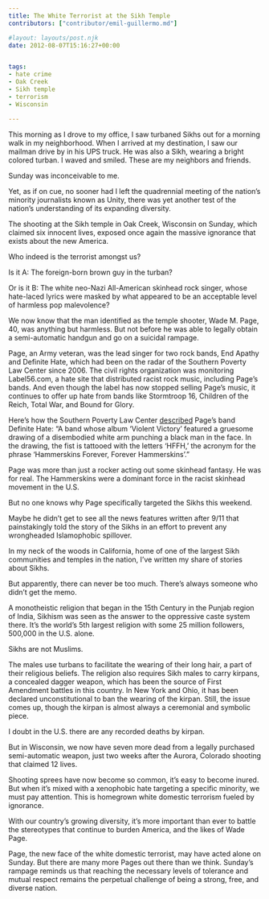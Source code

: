 ```yaml
---
title: The White Terrorist at the Sikh Temple
contributors: ["contributor/emil-guillermo.md"]

#layout: layouts/post.njk
date: 2012-08-07T15:16:27+00:00


tags:
- hate crime
- Oak Creek
- Sikh temple
- terrorism
- Wisconsin

---
```


This morning as I drove to my office, I saw turbaned Sikhs out for a morning walk in my neighborhood. When I arrived at my destination, I saw our mailman drive by in his UPS truck.  He was also a Sikh, wearing a bright colored turban. I waved and smiled. These are my neighbors and friends.

Sunday was inconceivable to me.

Yet, as if on cue, no sooner had I left the quadrennial meeting of the nation’s minority journalists known as Unity, there was yet another test of the nation’s understanding of its expanding diversity.

The shooting at the Sikh temple in Oak Creek, Wisconsin on Sunday, which claimed six innocent lives, exposed once again the massive ignorance that exists about the new America.

Who indeed is the terrorist amongst us?

Is it A: The foreign-born brown guy in the turban?

Or is it B: The white neo-Nazi All-American skinhead rock singer, whose hate-laced lyrics were masked by what appeared to be an acceptable level of harmless pop malevolence?

We now know that the man identified as the temple shooter, Wade M. Page, 40, was anything but harmless. But not before he was able to legally obtain a semi-automatic handgun and go on a suicidal rampage.

Page, an Army veteran, was the lead singer for two rock bands, End Apathy and Definite Hate, which had been on the radar of the Southern Poverty Law Center since 2006. The civil rights organization was monitoring Label56.com, a hate site that distributed racist rock music, including Page’s bands. And even though the label has now stopped selling Page’s music, it continues to offer up hate from bands like Stormtroop 16, Children of the Reich, Total War, and Bound for Glory.

Here’s how the Southern Poverty Law Center [described][1] Page’s band Definite Hate: “A band whose album ‘Violent Victory’ featured a gruesome drawing of a disembodied white arm punching a black man in the face. In the drawing, the fist is tattooed with the letters ‘HFFH,’ the acronym for the phrase ‘Hammerskins Forever, Forever Hammerskins’.”

Page was more than just a rocker acting out some skinhead fantasy. He was for real. The Hammerskins were a dominant force in the racist skinhead movement in the U.S.

But no one knows why Page specifically targeted the Sikhs this weekend.

Maybe he didn’t get to see all the news features written after 9/11 that painstakingly told the story of the Sikhs in an effort to prevent any wrongheaded Islamophobic spillover.

In my neck of the woods in California, home of one of the largest Sikh communities and temples in the nation, I’ve written my share of stories about Sikhs.

But apparently, there can never be too much. There’s always someone who didn’t get the memo.

A monotheistic religion that began in the 15th Century in the Punjab region of India, Sikhism was seen as the answer to the oppressive caste system there. It’s the world’s 5th largest religion with some 25 million followers, 500,000 in the U.S. alone.

Sikhs are not Muslims.

The males use turbans to facilitate the wearing of their long hair, a part of their religious beliefs. The religion also requires Sikh males to carry kirpans, a concealed dagger weapon, which has been the source of First Amendment battles in this country. In New York and Ohio, it has been declared unconstitutional to ban the wearing of the kirpan. Still, the issue comes up, though the kirpan is almost always a ceremonial and symbolic piece.

I doubt in the U.S. there are any recorded deaths by kirpan.

But in Wisconsin, we now have seven more dead from a legally purchased semi-automatic weapon, just two weeks after the Aurora, Colorado shooting that claimed 12 lives.

Shooting sprees have now become so common, it’s easy to become inured. But when it’s mixed with a xenophobic hate targeting a specific minority, we must pay attention. This is homegrown white domestic terrorism fueled by ignorance.

With our country’s growing diversity, it’s more important than ever to battle the stereotypes that continue to burden America, and the likes of Wade Page.

Page, the new face of the white domestic terrorist, may have acted alone on Sunday. But there are many more Pages out there than we think. Sunday’s rampage reminds us that reaching the necessary levels of tolerance and mutual respect remains the perpetual challenge of being a strong, free, and diverse nation.

[1]: https://www.splcenter.org/get-informed/news/alleged-sikh-temple-shooter-former-member-of-skinhead-band
